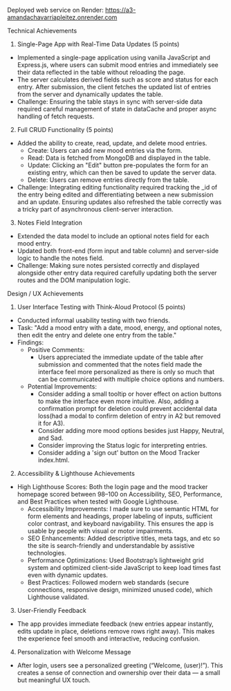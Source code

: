 Deployed web service on Render: https://a3-amandachavarriapleitez.onrender.com

Technical Achievements

1. Single-Page App with Real-Time Data Updates (5 points)
- Implemented a single-page application using vanilla JavaScript and Express.js, where users can submit mood entries and immediately see their data reflected in the table without reloading the page.
- The server calculates derived fields such as score and status for each entry. After submission, the client fetches the updated list of entries from the server and dynamically updates the table.
- Challenge: Ensuring the table stays in sync with server-side data required careful management of state in dataCache and proper async handling of fetch requests.

2. Full CRUD Functionality (5 points)
- Added the ability to create, read, update, and delete mood entries.
    - Create: Users can add new mood entries via the form.  
    - Read: Data is fetched from MongoDB and displayed in the table.
    - Update: Clicking an "Edit" button pre-populates the form for an existing entry, which can then be saved to update the server data.
    - Delete: Users can remove entries directly from the table.
- Challenge: Integrating editing functionality required tracking the _id of the entry being edited and differentiating between a new submission and an update. Ensuring updates also refreshed the table correctly was a tricky part of asynchronous client-server interaction.

3. Notes Field Integration
- Extended the data model to include an optional notes field for each mood entry.
- Updated both front-end (form input and table column) and server-side logic to handle the notes field.
- Challenge: Making sure notes persisted correctly and displayed alongside other entry data required carefully updating both the server routes and the DOM manipulation logic.

Design / UX Achievements

1. User Interface Testing with Think-Aloud Protocol (5 points)
- Conducted informal usability testing with two friends.
- Task: "Add a mood entry with a date, mood, energy, and optional notes, then edit the entry and delete one entry from the table."
- Findings:
    - Positive Comments: 
        - Users appreciated the immediate update of the table after submission and commented that the notes field made the interface feel more personalized as there is only so much that can be communicated with multiple choice options and numbers.
    - Potential Improvements: 
        - Consider adding a small tooltip or hover effect on action buttons to make the interface even more intuitive. Also, adding a confirmation prompt for deletion could prevent accidental data loss(had a modal to confirm deletion of entry in A2 but removed it for A3).
        - Consider adding more mood options besides just Happy, Neutral, and Sad. 
        - Consider improving the Status logic for interpreting entries.
        - Consider adding a 'sign out' button on the Mood Tracker index.html.

2. Accessibility & Lighthouse Achievements
- High Lighthouse Scores: Both the login page and the mood tracker homepage scored between 98–100 on Accessibility, SEO, Performance, and Best Practices when tested with Google Lighthouse.
    - Accessibility Improvements: I made sure to use semantic HTML for form elements and headings, proper labeling of inputs, sufficient color contrast, and keyboard navigability. This ensures the app is usable by people with visual or motor impairments.
    - SEO Enhancements: Added descriptive titles, meta tags, and etc so the site is search-friendly and understandable by assistive technologies.
    - Performance Optimizations: Used Bootstrap’s lightweight grid system and optimized client-side JavaScript to keep load times fast even with dynamic updates.
    - Best Practices: Followed modern web standards (secure connections, responsive design, minimized unused code), which Lighthouse validated.

3. User-Friendly Feedback
- The app provides immediate feedback (new entries appear instantly, edits update in place, deletions remove rows right away). This makes the experience feel smooth and interactive, reducing confusion.

4. Personalization with Welcome Message
- After login, users see a personalized greeting (“Welcome, (user)!”). This creates a sense of connection and ownership over their data — a small but meaningful UX touch.